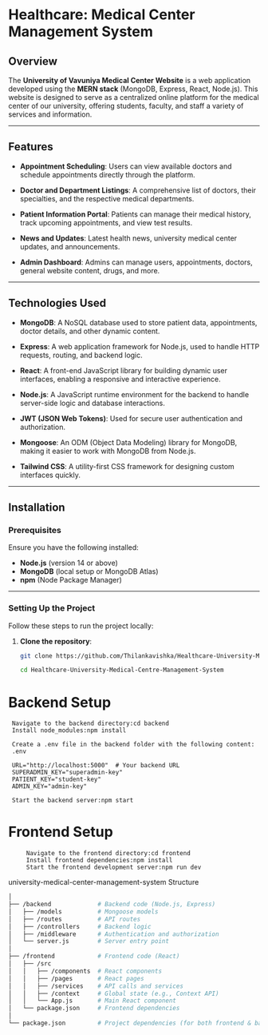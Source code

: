 # Healthcare: Medical Center Management System

## Overview

The **University of Vavuniya Medical Center Website** is a web application developed using the **MERN stack** (MongoDB, Express, React, Node.js). This website is designed to serve as a centralized online platform for the medical center of our university, offering students, faculty, and staff a variety of services and information.

---

## Features

- **Appointment Scheduling**: Users can view available doctors and schedule appointments directly through the platform.
  
- **Doctor and Department Listings**: A comprehensive list of doctors, their specialties, and the respective medical departments.
  
- **Patient Information Portal**: Patients can manage their medical history, track upcoming appointments, and view test results.
  
- **News and Updates**: Latest health news, university medical center updates, and announcements.
  
- **Admin Dashboard**: Admins can manage users, appointments, doctors, general website content, drugs, and more.

---

## Technologies Used

- **MongoDB**: A NoSQL database used to store patient data, appointments, doctor details, and other dynamic content.
  
- **Express**: A web application framework for Node.js, used to handle HTTP requests, routing, and backend logic.
  
- **React**: A front-end JavaScript library for building dynamic user interfaces, enabling a responsive and interactive experience.
  
- **Node.js**: A JavaScript runtime environment for the backend to handle server-side logic and database interactions.
  
- **JWT (JSON Web Tokens)**: Used for secure user authentication and authorization.
  
- **Mongoose**: An ODM (Object Data Modeling) library for MongoDB, making it easier to work with MongoDB from Node.js.
  
- **Tailwind CSS**: A utility-first CSS framework for designing custom interfaces quickly.

---

## Installation

### Prerequisites

Ensure you have the following installed:

- **Node.js** (version 14 or above)
- **MongoDB** (local setup or MongoDB Atlas)
- **npm** (Node Package Manager)

---

### Setting Up the Project

Follow these steps to run the project locally:

1. **Clone the repository**:
   ```bash
   git clone https://github.com/Thilankavishka/Healthcare-University-Medical-Centre-Management-System.git
   
   cd Healthcare-University-Medical-Centre-Management-System
   
<h1>Backend Setup</h1>

  
     Navigate to the backend directory:cd backend
     Install node_modules:npm install
     
     Create a .env file in the backend folder with the following content:
     .env
     
     URL="http://localhost:5000"  # Your backend URL
     SUPERADMIN_KEY="superadmin-key"
     PATIENT_KEY="student-key"
     ADMIN_KEY="admin-key"

     Start the backend server:npm start

<h1>Frontend Setup</h1>


         Navigate to the frontend directory:cd frontend
         Install frontend dependencies:npm install
         Start the frontend development server:npm run dev



university-medical-center-management-system  Structure
````bash
│
├── /backend             # Backend code (Node.js, Express)
│   ├── /models          # Mongoose models
│   ├── /routes          # API routes
│   ├── /controllers     # Backend logic
│   ├── /middleware      # Authentication and authorization
│   └── server.js        # Server entry point
│
├── /frontend            # Frontend code (React)
│   ├── /src
│   │   ├── /components  # React components
│   │   ├── /pages       # React pages
│   │   ├── /services    # API calls and services
│   │   ├── /context     # Global state (e.g., Context API)
│   │   └── App.js       # Main React component
│   └── package.json     # Frontend dependencies
│
└── package.json         # Project dependencies (for both frontend & backend)


